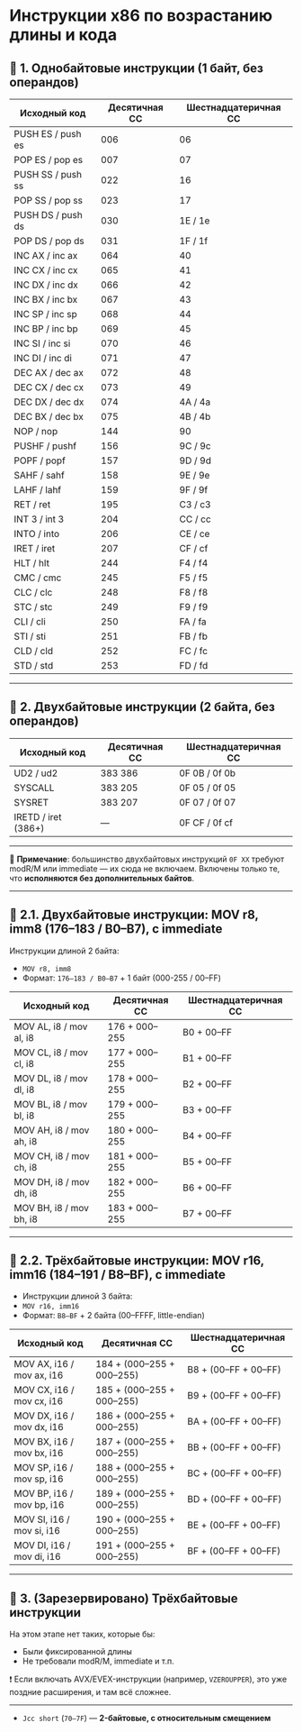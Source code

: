 # Инструкции x86 по возрастанию длины и кода

## 🧩 1. Однобайтовые инструкции (1 байт, без операндов)

| Исходный код           | Десятичная СС | Шестнадцатеричная CC |
|------------------------|----------------|------------------------|
| PUSH ES / push es      | 006            | 06                     |
| POP ES / pop es        | 007            | 07                     |
| PUSH SS / push ss      | 022            | 16                     |
| POP SS / pop ss        | 023            | 17                     |
| PUSH DS / push ds      | 030            | 1E / 1e                |
| POP DS / pop ds        | 031            | 1F / 1f                |
| INC AX / inc ax        | 064            | 40                     |
| INC CX / inc cx        | 065            | 41                     |
| INC DX / inc dx        | 066            | 42                     |
| INC BX / inc bx        | 067            | 43                     |
| INC SP / inc sp        | 068            | 44                     |
| INC BP / inc bp        | 069            | 45                     |
| INC SI / inc si        | 070            | 46                     |
| INC DI / inc di        | 071            | 47                     |
| DEC AX / dec ax        | 072            | 48                     |
| DEC CX / dec cx        | 073            | 49                     |
| DEC DX / dec dx        | 074            | 4A / 4a                |
| DEC BX / dec bx        | 075            | 4B / 4b                |
| NOP / nop              | 144            | 90                     |
| PUSHF / pushf          | 156            | 9C / 9c                |
| POPF / popf            | 157            | 9D / 9d                |
| SAHF / sahf            | 158            | 9E / 9e                |
| LAHF / lahf            | 159            | 9F / 9f                |
| RET / ret              | 195            | C3 / c3                |
| INT 3 / int 3          | 204            | CC / cc                |
| INTO / into            | 206            | CE / ce                |
| IRET / iret            | 207            | CF / cf                |
| HLT / hlt              | 244            | F4 / f4                |
| CMC / cmc              | 245            | F5 / f5                |
| CLC / clc              | 248            | F8 / f8                |
| STC / stc              | 249            | F9 / f9                |
| CLI / cli              | 250            | FA / fa                |
| STI / sti              | 251            | FB / fb                |
| CLD / cld              | 252            | FC / fc                |
| STD / std              | 253            | FD / fd                |

---

## 🧩 2. Двухбайтовые инструкции (2 байта, без операндов)

| Исходный код           | Десятичная СС      | Шестнадцатеричная CC |
|------------------------|--------------------|------------------------|
| UD2 / ud2              | 383 386            | 0F 0B / 0f 0b          |
| SYSCALL                | 383 205            | 0F 05 / 0f 05          |
| SYSRET                 | 383 207            | 0F 07 / 0f 07          |
| IRETD / iret (386+)    | —                  | 0F CF / 0f cf          |

---

📌 **Примечание**: большинство двухбайтовых инструкций `0F XX` требуют modR/M или immediate — их сюда не включаем. Включены только те, что **исполняются без дополнительных байтов**.

---

## 🧩 2.1. Двухбайтовые инструкции: **MOV r8, imm8** (176–183 / B0–B7), с immediate

Инструкции длиной 2 байта:  
- `MOV r8, imm8`  
- Формат: `176–183 / B0–B7` + 1 байт (000-255 / 00–FF)

| Исходный код            | Десятичная СС | Шестнадцатеричная CC |
|-------------------------|---------------|----------------------|
| MOV AL, i8 / mov al, i8 | 176 + 000–255 | B0 + 00–FF           |
| MOV CL, i8 / mov cl, i8 | 177 + 000–255 | B1 + 00–FF           |
| MOV DL, i8 / mov dl, i8 | 178 + 000–255 | B2 + 00–FF           |
| MOV BL, i8 / mov bl, i8 | 179 + 000–255 | B3 + 00–FF           |
| MOV AH, i8 / mov ah, i8 | 180 + 000–255 | B4 + 00–FF           |
| MOV CH, i8 / mov ch, i8 | 181 + 000–255 | B5 + 00–FF           |
| MOV DH, i8 / mov dh, i8 | 182 + 000–255 | B6 + 00–FF           |
| MOV BH, i8 / mov bh, i8 | 183 + 000–255 | B7 + 00–FF           |

---

## 🧩 2.2. Трёхбайтовые инструкции: **MOV r16, imm16** (184–191 / B8–BF), с immediate

- Инструкции длиной 3 байта:  
- `MOV r16, imm16`  
- Формат: `B8–BF` + 2 байта (00–FFFF, little-endian)

| Исходный код              | Десятичная СС             | Шестнадцатеричная CC |
|---------------------------|---------------------------|----------------------|
| MOV AX, i16 / mov ax, i16 | 184 + (000–255 + 000–255) | B8 + (00–FF + 00–FF) |
| MOV CX, i16 / mov cx, i16 | 185 + (000–255 + 000–255) | B9 + (00–FF + 00–FF) |
| MOV DX, i16 / mov dx, i16 | 186 + (000–255 + 000–255) | BA + (00–FF + 00–FF) |
| MOV BX, i16 / mov bx, i16 | 187 + (000–255 + 000–255) | BB + (00–FF + 00–FF) |
| MOV SP, i16 / mov sp, i16 | 188 + (000–255 + 000–255) | BC + (00–FF + 00–FF) |
| MOV BP, i16 / mov bp, i16 | 189 + (000–255 + 000–255) | BD + (00–FF + 00–FF) |
| MOV SI, i16 / mov si, i16 | 190 + (000–255 + 000–255) | BE + (00–FF + 00–FF) |
| MOV DI, i16 / mov di, i16 | 191 + (000–255 + 000–255) | BF + (00–FF + 00–FF) |

---

## 🧩 3. (Зарезервировано) Трёхбайтовые инструкции

На этом этапе нет таких, которые бы:

- Были фиксированной длины
- Не требовали modR/M, immediate и т.п.

❗ Если включать AVX/EVEX-инструкции (например, `VZEROUPPER`), это уже поздние расширения, и там всё сложнее.

---
- `Jcc short` (`70–7F`) — **2-байтовые, с относительным смещением**
